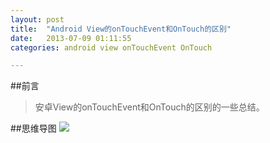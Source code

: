```yaml
---
layout: post
title:  "Android View的onTouchEvent和OnTouch的区别"
date:   2013-07-09 01:11:55
categories: android view onTouchEvent OnTouch

---
```

##前言
> 安卓View的onTouchEvent和OnTouch的区别的一些总结。

##思维导图
![](http://7xt310.com2.z0.glb.clouddn.com/%20Android%20View%E7%9A%84onTouchEvent%E5%92%8COnTouch%E5%8C%BA%E5%88%AB.png)
